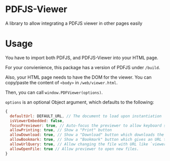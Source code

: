 # PDFJS-Viewer
A library to allow integrating a PDFJS viewer in other pages easily

# Usage

You have to import both PDFJS, and PDFJS-Viewer into your HTML page.

For your convienience, this package has a version of PDFJS under `/build`.

Also, your HTML page needs to have the DOM for the viewer. You can copy/paste the content of `<body>` in `/web/viewer.html`.

Then, you can call `window.PDFViewer(options)`.

`options` is an optional Object argument, which defaults to the following:

```javascript
{
  defaultUrl: DEFAULT_URL, // The document to load upon instantiation
  isViewerEmbedded: false,
  focusPreviewer: true, // Auto-focus the previewer to allow keyboard shortcuts directly after instantiation
  allowPrinting: true, // Show a "Print" button
  allowDownload: true, // Show a "Download" button which downloads the current document
  allowBookmark: true, // Show a "Bookmark" button which gives an URL that reproduces the exact current view. If disabled, hides the button and ignores the URL hash parameters.
  allowUrlQuery: true, // Allow changing the file with URL like `viewer.html?file=foo.pdf`
  allowOpenFile: true // Allow previewer to open new files.
}
```
